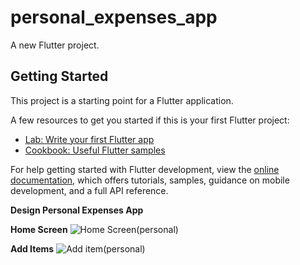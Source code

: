 # personal_expenses_app

A new Flutter project.

## Getting Started

This project is a starting point for a Flutter application.

A few resources to get you started if this is your first Flutter project:

- [Lab: Write your first Flutter app](https://docs.flutter.dev/get-started/codelab)
- [Cookbook: Useful Flutter samples](https://docs.flutter.dev/cookbook)

For help getting started with Flutter development, view the
[online documentation](https://docs.flutter.dev/), which offers tutorials,
samples, guidance on mobile development, and a full API reference.

<b>Design Personal Expenses App</b>

<b>Home Screen</b>
![Home Screen(personal)](https://user-images.githubusercontent.com/85746731/224716292-3bd4a65b-64a1-42d8-9d53-cd7604a85582.png)

<b>Add Items</b>
![Add item(personal)](https://user-images.githubusercontent.com/85746731/224716298-c73aafe8-0877-44c7-98f3-665be98a268e.png)
